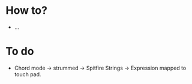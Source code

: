 # How to?
- ...

# To do
- Chord mode -> strummed -> Spitfire Strings -> Expression mapped to touch pad.  